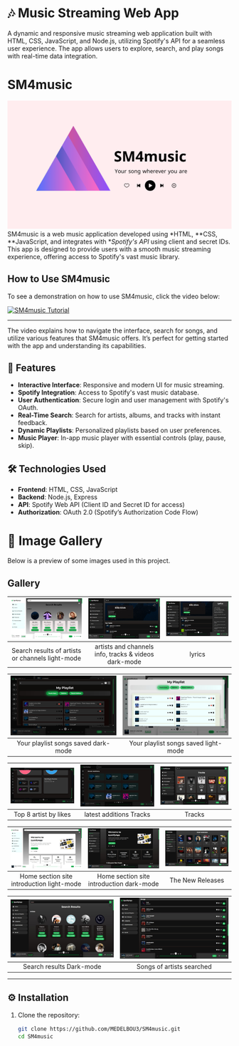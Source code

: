 # 🎶 Music Streaming Web App

A dynamic and responsive music streaming web application built with HTML, CSS, JavaScript, and Node.js, utilizing Spotify's API for a seamless user experience. The app allows users to explore, search, and play songs with real-time data integration.

# SM4music

![Image 6](brandmark.png)
SM4music is a web music application developed using *HTML, **CSS, **JavaScript, and integrates with **Spotify's API* using client and secret IDs. This app is designed to provide users with a smooth music streaming experience, offering access to Spotify's vast music library.

## How to Use SM4music

To see a demonstration on how to use SM4music, click the video below:

[![SM4music Tutorial](https://img.youtube.com/vi/s1iPXBny9Ec/0.jpg)](https://youtu.be/s1iPXBny9Ec?si=7za99P12bDacKE7f)

---

The video explains how to navigate the interface, search for songs, and utilize various features that SM4music offers. It’s perfect for getting started with the app and understanding its capabilities.

## 🚀 Features

- **Interactive Interface**: Responsive and modern UI for music streaming.
- **Spotify Integration**: Access to Spotify's vast music database.
- **User Authentication**: Secure login and user management with Spotify's OAuth.
- **Real-Time Search**: Search for artists, albums, and tracks with instant feedback.
- **Dynamic Playlists**: Personalized playlists based on user preferences.
- **Music Player**: In-app music player with essential controls (play, pause, skip).

## 🛠️ Technologies Used

- **Frontend**: HTML, CSS, JavaScript
- **Backend**: Node.js, Express
- **API**: Spotify Web API (Client ID and Secret ID for access)
- **Authorization**: OAuth 2.0 (Spotify’s Authorization Code Flow)

# 📸 Image Gallery

Below is a preview of some images used in this project.

## Gallery

| ![Image 1](src/image1.jpeg) | ![Image 2](src/image2.jpeg) | ![Image 3](src/image3.jpeg) |
|:---------------------------:|:---------------------------:|:---------------------------:|
| Search results of artists or channels light-mode|  artists and channels info, tracks & videos dark-mode        | lyrics   |

| ![Image 4](src/image4.jpeg)  | ![Image 6](src/image6.jpeg) |
|:---------------------------:|:---------------------------:|
| Your playlist songs saved dark-mode | Your playlist songs saved light-mode |

| ![Image 7](src/image7.jpeg) | ![Image 8](src/image8.jpeg) | ![Image 9](src/image9.jpeg) |
|:---------------------------:|:---------------------------:|:---------------------------:|
| Top 8 artist by likes        | latest additions Tracks       | Tracks        |

| ![Image 10](src/image10.jpeg) | ![Image 11](src/image11.jpeg) | ![Image 12](src/image12.jpeg) |
|:---------------------------:|:---------------------------:|:---------------------------:|
| Home section site introduction light-mode | Home section site introduction dark-mode      | The New Releases         |

| ![Image 13](src/image13.jpeg) | ![Image 14](src/image14.jpeg) |
|:---------------------------:|:---------------------------:|
| Search results Dark-mode       | Songs of artists searched        |
---



## ⚙️ Installation

1. Clone the repository:
   ```bash
   git clone https://github.com/MEDELBOU3/SM4music.git
   cd SM4music
